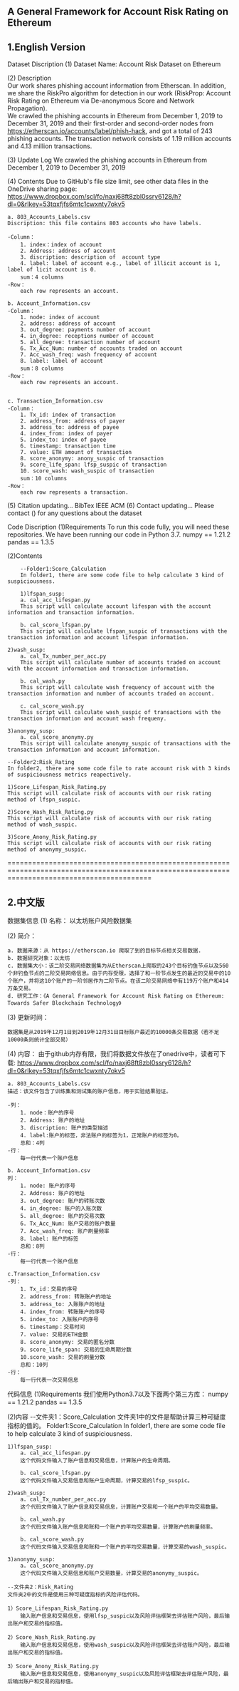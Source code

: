 ## A General Framework for Account Risk Rating on Ethereum

## 1.English Version

Dataset Discription
(1) Dataset Name:
	Account Risk Dataset on Ethereum

(2) Description  
	Our work shares phishing account information from Etherscan. In addition, we share the RiskPro algorithm for detection in our work (RiskProp: Account Risk Rating on Ethereum via De-anonymous Score and Network Propagation).  
    We crawled the phishing accounts in Ethereum from December 1, 2019 to December 31, 2019 and their first-order and second-order nodes from https://etherscan.io/accounts/label/phish-hack, and got a total of 243 phishing accounts. The transaction network  consists of  1.19 million accounts and 4.13 million transactions.

(3) Update Log
	We crawled the phishing accounts in Ethereum from December 1, 2019 to December 31, 2019 

(4) Contents
    Due to GitHub's file size limit, see other data files in the OneDrive sharing page:
    https://www.dropbox.com/scl/fo/naxj68ft8zbl0ssry6128/h?dl=0&rlkey=53tqxfjfs6mtc1cwxnty7okv5

	a. 803_Accounts_Labels.csv
	Discription: this file contains 803 accounts who have labels.

	-Column：
		1. index：index of account
		2. Address: address of account
		3. discription: description of  account type
		4. label: label of account e.g., label of illicit account is 1, label of licit account is 0.
		sum：4 columns
	-Row：
		each row represents an account.
	
	b. Account_Information.csv
	-Column：
		1. node: index of account
        2. address: address of account
		3. out_degree: payments number of account
		4. in_degree: receptions number of account
		5. all_degree: transaction number of account
        6. Tx_Acc_Num: number of accounts traded on account
        7. Acc_wash_freq: wash frequency of account
		8. label: label of account
		sum：8 columns
	-Row：
		each row represents an account.


	c. Transaction_Information.csv
	-Column：
		1. Tx_id: index of transaction
		2. address_from: address of payer
		3. address_to: address of payee
		4. index_from: index of payer
		5. index_to: index of payee
        6. timestamp: transaction time
        7. value: ETH amount of transaction
        8. score_anonymy: anony_suspic of transaction
        9. score_life_span: lfsp_suspic of transaction
        10. score_wash: wash_suspic of transaction
		sum：10 columns
	-Row：
		each row represents a transaction.
	


(5) Citation
	updating...
	BibTex
	IEEE
	ACM
(6) Contact
	updating...
	Please contact  () for any questions about the dataset

Code Discription
(1)Requirements
To run this code fully, you will need these repositories. We have been running our code in Python 3.7.
	numpy == 1.21.2
	pandas == 1.3.5

(2)Contents
    	
		--Folder1:Score_Calculation
    	In folder1, there are some code file to help calculate 3 kind of suspiciousness.
    
    	1)lfspan_susp:
        a. cal_acc_lifespan.py
		This script will calculate account lifespan with the account information and transaction information.

	    b. cal_score_lfspan.py
		This script will calculate lfspan_suspic of transactions with the transaction information and account lifespan information.

    2)wash_susp:
        a. cal_Tx_number_per_acc.py
		This script will calculate number of accounts traded on account with the account information and transaction information.

	    b. cal_wash.py
		This script will calculate wash frequency of account with the transaction information and number of accounts traded on account.

	    c. cal_score_wash.py
		This script will calculate wash_suspic of transactions with the transaction information and account wash frequeny.

    3)anonymy_susp:
        a. cal_score_anonymy.py
		This script will calculate anonymy_suspic of transactions with the transaction information and account information.

    --Folder2:Risk_Rating
    In folder2, there are some code file to rate account risk with 3 kinds of suspiciousness metrics reapectively.

    1)Score_Lifespan_Risk_Rating.py
    This script will calculate risk of accounts with our risk rating method of lfspn_suspic.

    2)Score_Wash_Risk_Rating.py
    This script will calculate risk of accounts with our risk rating method of wash_suspic.

    3)Score_Anony_Risk_Rating.py
    This script will calculate risk of accounts with our risk rating method of anonymy_suspic.
    
===============================================================================================================================================

## 2.中文版

数据集信息
(1) 名称：
	以太坊账户风险数据集

(2) 简介：

	a. 数据来源：从 https://etherscan.io 爬取了到的目标节点相关交易数据. 
	b. 数据研究对象：以太坊
	c. 数据集大小：该二阶交易网络数据集为从Etherscan上爬取的243个目标钓鱼节点以及560个非钓鱼节点的二阶交易网络信息。由于内存受限，选择了和一阶节点发生的最近的交易中的10个账户，并将这10个账户的一阶邻居作为二阶节点。在该二阶交易网络中有119万个账户和414万条交易。
	d. 研究工作：《A General Framework for Account Risk Rating on Ethereum: Towards Safer Blockchain Technology》

(3) 更新时间：

	数据集是从2019年12月1日到2019年12月31日目标账户最近的10000条交易数据（若不足10000条则统计全部交易）

(4) 内容：
    由于github内存有限，我们将数据文件放在了onedrive中，读者可下载:
	https://www.dropbox.com/scl/fo/naxj68ft8zbl0ssry6128/h?dl=0&rlkey=53tqxfjfs6mtc1cwxnty7okv5

	a. 803_Accounts_Labels.csv
	描述：该文件包含了训练集和测试集的账户信息，用于实验结果验证。
	
	-列：
		1. node：账户的序号
		2. Address: 账户的地址
		3. discription: 账户的类型描述
		4. label:账户的标签，非法账户的标签为1，正常账户的标签为0。
		总和：4列
	-行：
		每一行代表一个账户信息
	
	b. Account_Information.csv
	列：
		1. node: 账户的序号
        2. Address: 账户的地址
		3. out_degree: 账户的转账次数
		4. in_degree: 账户的入账次数
		5. all_degree: 账户的交易次数
        6. Tx_Acc_Num: 账户交易的账户数量
        7. Acc_wash_freq: 账户刷量频率
		8. label: 账户的标签
        总和：8列
	-行：
		每一行代表一个账户信息
	
	c.Transaction_Information.csv
	-列：
		1. Tx_id：交易的序号
		2. address_from: 转账账户的地址
		3. address_to: 入账账户的地址
		4. index_from: 转账账户的序号
		5. index_to: 入账账户的序号
        6. timestamp：交易时间
        7. value: 交易的ETH金额
		8. score_anonymy: 交易的匿名分数
		9. score_life_span: 交易的生命周期分数
        10.score_wash: 交易的刷量分数
		总和：10列
	-行：
		每一行代表一次交易信息
	


代码信息
(1)Requirements
我们使用Python3.7以及下面两个第三方库：
	numpy == 1.21.2
	pandas == 1.3.5

(2)内容
    --文件夹1：Score_Calculation
    文件夹1中的文件是帮助计算三种可疑度指标的值的。
    Folder1:Score_Calculation
    In folder1, there are some code file to help calculate 3 kind of suspiciousness.

    1)lfspan_susp:
        a. cal_acc_lifespan.py 
        这个代码文件输入了账户信息和交易信息，计算账户的生命周期。
	
	    b. cal_score_lfspan.py
		这个代码文件输入交易信息和账户生命周期，计算交易的lfsp_suspic。

    2)wash_susp:
        a. cal_Tx_number_per_acc.py 
        这个代码文件输入了账户信息和交易信息，计算账户交易和一个账户的平均交易数量。

        b. cal_wash.py
        这个代码文件输入账户信息和账和一个账户的平均交易数量，计算账户的刷量频率。

        b. cal_score_wash.py
        这个代码文件输入交易信息和账和一个账户的平均交易数量，计算交易的wash_suspic。

    3)anonymy_susp:
        a. cal_score_anonymy.py
        这个代码文件输入交易信息和账户交易数量，计算交易的anonymy_suspic。

    --文件夹2：Risk_Rating
    文件夹2中的文件是使用三种可疑度指标的风险评估代码。

    1）Score_Lifespan_Risk_Rating.py
        输入账户信息和交易信息，使用lfsp_suspic以及风险评估框架去评估账户风险，最后输出账户和交易的指标值。

    2）Score_Wash_Risk_Rating.py
        输入账户信息和交易信息，使用wash_suspic以及风险评估框架去评估账户风险，最后输出账户和交易的指标值。

    3）Score_Anony_Risk_Rating.py
        输入账户信息和交易信息，使用anonymy_suspic以及风险评估框架去评估账户风险，最后输出账户和交易的指标值。